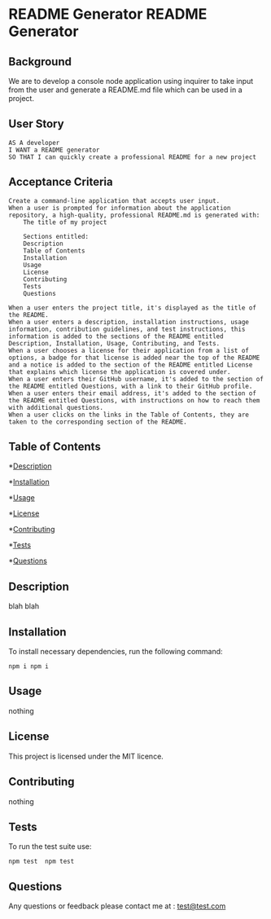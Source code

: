 
# README Generator README Generator

## Background

We are to develop a console node application using inquirer to take input from the user and generate a README.md file which can be used in a project.

## User Story

```text
AS A developer
I WANT a README generator
SO THAT I can quickly create a professional README for a new project
```

## Acceptance Criteria

    Create a command-line application that accepts user input.
    When a user is prompted for information about the application repository, a high-quality, professional README.md is generated with:
        The title of my project
        
        Sections entitled:
        Description
        Table of Contents
        Installation
        Usage
        License
        Contributing
        Tests
        Questions

    When a user enters the project title, it's displayed as the title of the README.
    When a user enters a description, installation instructions, usage information, contribution guidelines, and test instructions, this information is added to the sections of the README entitled Description, Installation, Usage, Contributing, and Tests.
    When a user chooses a license for their application from a list of options, a badge for that license is added near the top of the README and a notice is added to the section of the README entitled License that explains which license the application is covered under.
    When a user enters their GitHub username, it's added to the section of the README entitled Questions, with a link to their GitHub profile.
    When a user enters their email address, it's added to the section of the README entitled Questions, with instructions on how to reach them with additional questions.
    When a user clicks on the links in the Table of Contents, they are taken to the corresponding section of the README.

## Table of Contents

*[Description](#description)

*[Installation](#installation)

*[Usage](#Usage)

*[License](#license)

*[Contributing](#contributing)

*[Tests](#installation)

*[Questions](#questions)

## Description

 blah blah

## Installation

To install necessary dependencies, run the following command:

```
npm i npm i
```

## Usage

nothing

## License

This project is licensed under the MIT licence.

## Contributing

nothing

## Tests

To run the test suite use:

```
npm test  npm test
```

## Questions

Any questions or feedback please contact me at : test@test.com
    